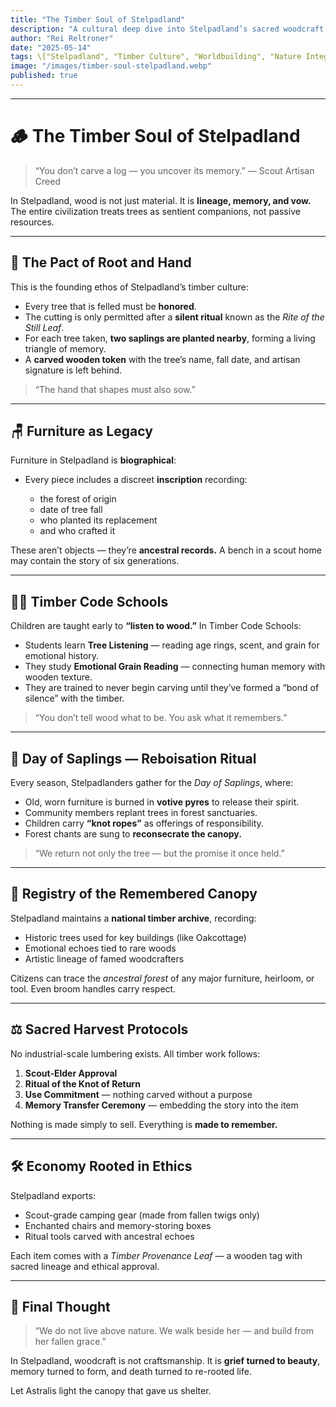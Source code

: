 ```yaml
---
title: "The Timber Soul of Stelpadland"
description: "A cultural deep dive into Stelpadland’s sacred woodcraft — where every tree is memory, every furniture is legacy, and every act of reboisation is a vow of harmony."
author: "Rei Reltroner"
date: "2025-05-14"
tags: \["Stelpadland", "Timber Culture", "Worldbuilding", "Nature Integration", "Cultural Lore"]
image: "/images/timber-soul-stelpadland.webp"
published: true
---
```


---

# 🪵 The Timber Soul of Stelpadland

> “You don’t carve a log — you uncover its memory.” — Scout Artisan Creed

In Stelpadland, wood is not just material. It is **lineage, memory, and vow.** The entire civilization treats trees as sentient companions, not passive resources.

---

## 🌳 The Pact of Root and Hand

This is the founding ethos of Stelpadland’s timber culture:

* Every tree that is felled must be **honored**.
* The cutting is only permitted after a **silent ritual** known as the *Rite of the Still Leaf*.
* For each tree taken, **two saplings are planted nearby**, forming a living triangle of memory.
* A **carved wooden token** with the tree’s name, fall date, and artisan signature is left behind.

> “The hand that shapes must also sow.”

---

## 🪑 Furniture as Legacy

Furniture in Stelpadland is **biographical**:

* Every piece includes a discreet **inscription** recording:

  * the forest of origin
  * date of tree fall
  * who planted its replacement
  * and who crafted it

These aren’t objects — they’re **ancestral records.**
A bench in a scout home may contain the story of six generations.

---

## 🧑‍🏫 Timber Code Schools

Children are taught early to **“listen to wood.”** In Timber Code Schools:

* Students learn **Tree Listening** — reading age rings, scent, and grain for emotional history.
* They study **Emotional Grain Reading** — connecting human memory with wooden texture.
* They are trained to never begin carving until they’ve formed a “bond of silence” with the timber.

> “You don’t tell wood what to be. You ask what it remembers.”

---

## 🌱 Day of Saplings — Reboisation Ritual

Every season, Stelpadlanders gather for the *Day of Saplings*, where:

* Old, worn furniture is burned in **votive pyres** to release their spirit.
* Community members replant trees in forest sanctuaries.
* Children carry **“knot ropes”** as offerings of responsibility.
* Forest chants are sung to **reconsecrate the canopy.**

> “We return not only the tree — but the promise it once held.”

---

## 📜 Registry of the Remembered Canopy

Stelpadland maintains a **national timber archive**, recording:

* Historic trees used for key buildings (like Oakcottage)
* Emotional echoes tied to rare woods
* Artistic lineage of famed woodcrafters

Citizens can trace the *ancestral forest* of any major furniture, heirloom, or tool. Even broom handles carry respect.

---

## ⚖️ Sacred Harvest Protocols

No industrial-scale lumbering exists. All timber work follows:

1. **Scout-Elder Approval**
2. **Ritual of the Knot of Return**
3. **Use Commitment** — nothing carved without a purpose
4. **Memory Transfer Ceremony** — embedding the story into the item

Nothing is made simply to sell. Everything is **made to remember.**

---

## 🛠️ Economy Rooted in Ethics

Stelpadland exports:

* Scout-grade camping gear (made from fallen twigs only)
* Enchanted chairs and memory-storing boxes
* Ritual tools carved with ancestral echoes

Each item comes with a *Timber Provenance Leaf* — a wooden tag with sacred lineage and ethical approval.

---

## 🌿 Final Thought

> “We do not live above nature. We walk beside her — and build from her fallen grace.”

In Stelpadland, woodcraft is not craftsmanship.
It is **grief turned to beauty**, memory turned to form, and death turned to re-rooted life.

Let Astralis light the canopy that gave us shelter.
